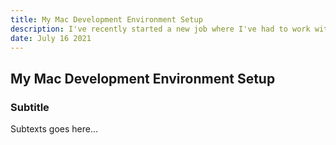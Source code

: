 ```yaml
---
title: My Mac Development Environment Setup
description: I've recently started a new job where I've had to work with a Macbook for the first time in my life.
date: July 16 2021
---
```


## My Mac Development Environment Setup

### Subtitle
Subtexts goes here...

<!--- MARKDOWN LINKS -->

[example]: https://www.example.com